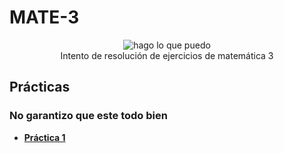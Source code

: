 # MATE-3
 <p align="center">
  <img src= "https://media.tenor.com/Vd-hE4bIEU8AAAAj/amicat1-math.gif" alt = "hago lo que puedo"/>
  <br>Intento de resolución de ejercicios de matemática 3 </br>
</p>

## Prácticas
### No garantizo que este todo bien
* [**Práctica 1**](https://github.com/agusrnfr/MATE-3/blob/main/Practicas/Resoluciones/Pr%C3%A1ctica%201-%20Matem%C3%A1tica%203.pdf)
